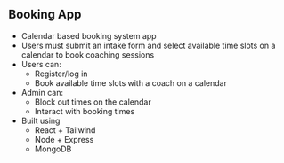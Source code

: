 ## **Booking App**

- Calendar based booking system app
- Users must submit an intake form and select available time slots on a calendar to book coaching sessions
- Users can:
  - Register/log in
  - Book available time slots with a coach on a calendar
- Admin can:
  - Block out times on the calendar
  - Interact with booking times
- Built using
  - React + Tailwind
  - Node + Express
  - MongoDB
